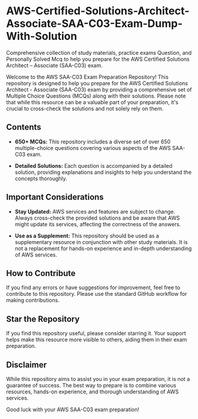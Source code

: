 # AWS-Certified-Solutions-Architect-Associate-SAA-C03-Exam-Dump-With-Solution
 Comprehensive collection of study materials, practice exams Question, and Personally Solved Mcq to help you prepare for the AWS Certified Solutions Architect – Associate (SAA-C03) exam.

Welcome to the AWS SAA-C03 Exam Preparation Repository! This repository is designed to help you prepare for the AWS Certified Solutions Architect - Associate (SAA-C03) exam by providing a comprehensive set of Multiple Choice Questions (MCQs) along with their solutions. Please note that while this resource can be a valuable part of your preparation, it's crucial to cross-check the solutions and not solely rely on them.

## Contents

- **650+ MCQs:** This repository includes a diverse set of over 650 multiple-choice questions covering various aspects of the AWS SAA-C03 exam.

- **Detailed Solutions:** Each question is accompanied by a detailed solution, providing explanations and insights to help you understand the concepts thoroughly.

## Important Considerations

- **Stay Updated:** AWS services and features are subject to change. Always cross-check the provided solutions and be aware that AWS might update its services, affecting the correctness of the answers.

- **Use as a Supplement:** This repository should be used as a supplementary resource in conjunction with other study materials. It is not a replacement for hands-on experience and in-depth understanding of AWS services.

## How to Contribute

If you find any errors or have suggestions for improvement, feel free to contribute to this repository. Please use the standard GitHub workflow for making contributions.

## Star the Repository

If you find this repository useful, please consider starring it. Your support helps make this resource more visible to others, aiding them in their exam preparation.

## Disclaimer

While this repository aims to assist you in your exam preparation, it is not a guarantee of success. The best way to prepare is to combine various resources, hands-on experience, and thorough understanding of AWS services.

Good luck with your AWS SAA-C03 exam preparation!
